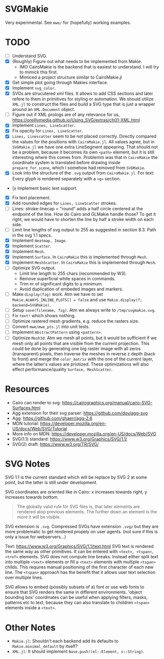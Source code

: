 # SVGMakie

Very experimental. See `mwe/` for (hopefully) working examples.

# TODO
- [ ] Understand SVG.
- [x] (Roughly) Figure out what needs to be implemented from Makie.
  - IMO CairoMakie is the backend that is easiest to understand. I will try to mimick this first.
  - Mimiced a project structure similar to CairoMakie.jl
- [x] Get simple plot going through Makies interface.
- [x] Implement `svg_color`.
- [x] SVGs are strucutered xml files. It allows to add CSS sections and later refere to them
  in primitives for styling or automation. We should utilize `XML.jl` to construct the files
  and build a SVG type that is just a wrapper around an `XML.Document` object.
- [ ] Figure out if XML prologs are of any relevance for us,
  https://oreillymedia.github.io/Using_SVG/extras/ch01-XML.html
- [x] Implement `Lines, LineScatter`.
- [x] Fix opacity for `Lines, LineScatter`.
- [x] `Lines, Linescatter` seem to be not placed correctly.
  Directly compared the values for the positions with `CairoMakie.jl`.
  All values agree, but in `SVGMakie.jl` we have one extra LineSegment appearing.
  That should not be a problem, because it becomes its own `<path>` element, but it is
  still interesting where this comes from.
  Problemm was that in `CairoMakie` the coordinate system is translated before drawing
  inside `prepare_for_scene`, which I somehow had removed from `SVGMakie`.
- [x] Look into the structure of the `.svg` output from `CairoMakie.jl`.
  For text: Every glyph is rendered separately with a `<g>` section.
- [x Implement basic text support.
- [x] Fix text placement.
- [x] Add rounded edges for `Lines, LineScatter` strokes.
- [ ] Lines: stroke-linecap = "round" adds a half circle centered at the endpoint of the line.
  How do Cairo and GLMakie handle those? To get it right, we would have to shorten the line by
  half a stroke width on each side.
- [ ] Limit line lengths of svg output to 255 as suggested in section 8.3. Path in the svg 1.1 specs.
- [x] Implement `Heatmap, Image`.
- [x] Implement `Scatter`.
- [x] Implement `Mesh`.
- [x] Implement `Surface`. In `CairoMakie` this is implemented through `Mesh`.
- [x] Implement `MeshScatter`. In `CairoMakie` this is implemented through `Mesh`.
- [ ] Optimize SVG output.
  - Limit line length to 255 chars (recommended by W3).
  - Remove superficial white spaces in commands.
  - Trim nr of significant digits to a minimum.
  - Avoid duplication of embeded images and markers.
- [ ] Make `display(fig)` work.
  Atm we have to set `Makie.ALWAYS_INLINE_PLOTS[] = false` and use
  `Makie.display(f; backend=SVGMakie)`.
- [ ] Setup `save(filename, fig)`. Atm we always write to `/tmp/svgmakie.svg`.
- [ ] Fix `text!` which shows nothing.
- [ ] Optimize rastered mesh gradients, e.g. reduce the rasters size.
- [ ] Convert `mwe/mwe_pts.jl` into unit tests.
- [ ] Implement `AbstractPattern` using `<pattern>`.
- [ ] Optimize `Mesh3d`: Atm we mesh all points, but it would be sufficient if we mesh only
  all points that are visible from the current projection.
  This could be done by generating one big raster image with all zeros (transparent) pixels,
  then traverse the meshes in reverse z depth (back to front) and merge the `color_matrix`
  with the one of the current layer, where the latter's values are priotized.
  These optimizations will also effect performance/quality `Surface, MeshScatter`.

# Resources

- Cairo can render to svg: https://cairographics.org/manual/cairo-SVG-Surfaces.html
- Agg extension for their svg parser: https://github.com/dov/agg-svg
- Agg: https://github.com/ghaerr/agg-2.6
- MDN tutorial: https://developer.mozilla.org/en-US/docs/Web/SVG/Tutorial
- More info on MDN: https://developer.mozilla.org/en-US/docs/Web/SVG
- SVG(1.1) standard: https://www.w3.org/Graphics/SVG/1.1/
- SVG(2) draft: https://www.w3.org/TR/SVG/

# SVG Notes

SVG 1.1 is the current standard which will be replace by SVG 2 at some point, but the latter
is still under development.

SVG coordinates are oriented like in Cairo: x increases towards right, y increases
towards bottom.

> The globally valid rule for SVG files is, that later elements are rendered atop previous
> elements. The further down an element is the more it will be visible.

SVG extension is `.svg`. Compressed SVGs have extension `.svgz` but they are more problematic
to get rendered propely on user agents. (not sure if this is only a issue for webservers...)

Text: https://www.w3.org/Graphics/SVG/1.1/text.html
SVG text is rendered the same way as other primitives. It can be entered with
`<text>, <tspan>, <tref>` elements. SVG does not compute line breaks.
Instead either split text into multiple `<text>` elements or
fill a `<text>` elements with multiple `<tspan>` childs. This requires manual positioning
of the first character of each new line.
The `<tspan>` approach has the benefit that it allows user text selection over multiple lines.

SVG allows to embed (possibly subsets of a) font or use web fonts to ensure that SVG
renders the same in different environments.
'object bounding box' coordinates can be useful when applying filters, masks, patterns etc
to text, because they can also translate to chiildren `<tspan>` elements inside a `<text>`.

# Other Notes

- `Makie.jl`: Shouldn't each backend add its defaults to `Makie.minimal_default` by itself?
- `XML.jl`: It should implement `Base.push!(el::Element, s::String)`.
